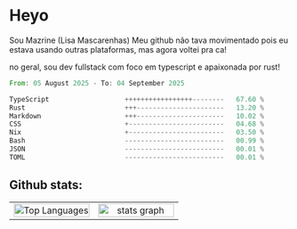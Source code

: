 # Heyo

Sou Mazrine (Lisa Mascarenhas)
Meu github não tava movimentado pois eu estava usando outras plataformas, mas agora voltei pra ca!

no geral, sou dev fullstack com foco em typescript e apaixonada por rust!
<!--START_SECTION:waka-->

```rust
From: 05 August 2025 - To: 04 September 2025

TypeScript                   +++++++++++++++++--------   67.60 %
Rust                         +++----------------------   13.20 %
Markdown                     +++----------------------   10.02 %
CSS                          +------------------------   04.68 %
Nix                          +------------------------   03.50 %
Bash                         -------------------------   00.99 %
JSON                         -------------------------   00.01 %
TOML                         -------------------------   00.01 %
```

<!--END_SECTION:waka-->

<!--
**Mazrine/Mazrine** is a ✨ _special_ ✨ repository because its `README.md` (this file) appears on your GitHub profile.

Here are some ideas to get you started:

- 🔭 I’m currently working on ...
- 🌱 I’m currently learning ...
- 👯 I’m looking to collaborate on ...
- 🤔 I’m looking for help with ...
- 💬 Ask me about ...
- 📫 How to reach me: ...
- 😄 Pronouns: ...
- ⚡ Fun fact: ...
-->


## Github stats:

<div align="center">
  <table width="100%">
    <tr>
      <td align="center" width="50%">
        <img src="https://github-readme-stats.vercel.app/api/top-langs/?username=mazrine&theme=tokyonight&layout=donut&langs_count=10&locale=pt-br" width="100%" alt="Top Languages" />
      </td>
      <td align="center" width="50%">
        <img src="https://github-readme-stats-yxqy.vercel.app/api?username=mazrine&hide_title=false&hide_rank=false&show_icons=true&count_private=true&disable_animations=false&theme=midnight-purple&locale=en&hide_border=true&order=1" width="100%" alt="stats graph" />
      </td>
    </tr>
  </table>
</div>
